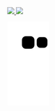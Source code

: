<div>
  <a href="https://github.com/ghcordeiro">
  <img height="180em" src="https://github-readme-stats.vercel.app/api?username=ghcordeiro&show_icons=true&theme=dracula&include_all_commits=true&count_private=true"/>
  <img height="180em" src="https://github-readme-stats.vercel.app/api/top-langs/?username=ghcordeiro&layout=compact&langs_count=7&theme=dracula"/>
</div>
  
![Snake animation](https://github.com/ghcordeiro/ghcordeiro/blob/output/github-contribution-grid-snake.svg)
